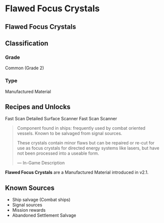 # Flawed Focus Crystals
##  Flawed Focus Crystals

## Classification

### Grade

Common (Grade 2)

### Type

Manufactured Material

## Recipes and Unlocks

Fast Scan Detailed Surface Scanner
 Fast Scan Scanner

> 
> 
> Component found in ships: frequently used by combat oriented vessels. Known to be salvaged from signal sources.
> 
> These crystals contain minor flaws but can be repaired or re-cut for use as focus crystals for directed energy systems like lasers, but have not been processed into a useable form.
> 
> 
> — In-Game Description
> 

**Flawed Focus Crystals** are a Manufactured Material introduced in v2.1.

## Known Sources

- Ship salvage (Combat ships)
- Signal sources
- Mission rewards
- Abandoned Settlement Salvage